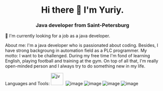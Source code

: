 
<div id="header" align="center">
 <h1>Hi there 👋  I'm Yuriy.</h1>
 <h3>Java developer from Saint-Petersburg</h3>
</div>
 🔭  I'm currently looking for a job as a java developer. 

About me:
I'm a java developer who is passionated about coding.  Besides, I have strong backgroung in automation field as a PLC programmer. My motto: I want to be challenged. During my free time I'm fond of learning English, playing football and training at the gym. On top of all that, I'm really open-minded person and I always try to do something new in my life.

Languages and Tools:
<img src="https://cdn.jsdelivr.net/gh/devicons/devicon@latest/icons/java/java-original-wordmark.svg"
 title = "jv" width="40" height="40"/>&nbsp;
![image](https://github.com/maddojka/maddojka/assets/117828176/8eaf6f35-2279-42c8-8d75-0e23ca418c43)
![image](https://github.com/maddojka/maddojka/assets/117828176/09d4b65e-bc69-4be2-ac03-86ba0c10edd5)
![image](https://github.com/maddojka/maddojka/assets/117828176/a8280e97-5161-4533-b32e-7093582120df)
![image](https://github.com/maddojka/maddojka/assets/117828176/b0084fe2-e7aa-4951-96bf-b199d4af6faf)


<!--
**maddojka/maddojka** is a ✨ _special_ ✨ repository because its `README.md` (this file) appears on your GitHub profile.

Here are some ideas to get you started:

- 🔭 I’m currently working on ...
- 🌱 I’m currently learning ...
- 👯 I’m looking to collaborate on ...
- 🤔 I’m looking for help with ...
- 💬 Ask me about ...
- 📫 How to reach me: ...
- 😄 Pronouns: ...
- ⚡ Fun fact: ...
-->
